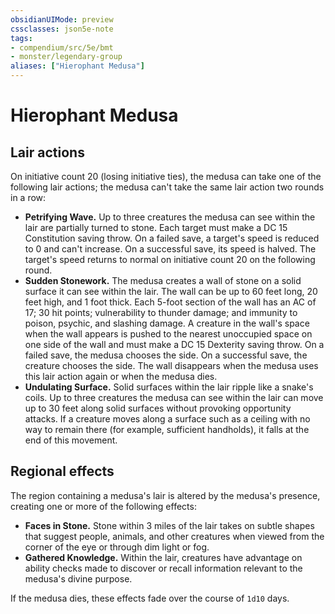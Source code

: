 ```yaml
---
obsidianUIMode: preview
cssclasses: json5e-note
tags:
- compendium/src/5e/bmt
- monster/legendary-group
aliases: ["Hierophant Medusa"]
---
```

# Hierophant Medusa

## Lair actions


On initiative count 20 (losing initiative ties), the medusa can take one of the following lair actions; the medusa can't take the same lair action two rounds in a row:

- **Petrifying Wave.** Up to three creatures the medusa can see within the lair are partially turned to stone. Each target must make a DC 15 Constitution saving throw. On a failed save, a target's speed is reduced to 0 and can't increase. On a successful save, its speed is halved. The target's speed returns to normal on initiative count 20 on the following round.  
- **Sudden Stonework.** The medusa creates a wall of stone on a solid surface it can see within the lair. The wall can be up to 60 feet long, 20 feet high, and 1 foot thick. Each 5-foot section of the wall has an AC of 17; 30 hit points; vulnerability to thunder damage; and immunity to poison, psychic, and slashing damage. A creature in the wall's space when the wall appears is pushed to the nearest unoccupied space on one side of the wall and must make a DC 15 Dexterity saving throw. On a failed save, the medusa chooses the side. On a successful save, the creature chooses the side. The wall disappears when the medusa uses this lair action again or when the medusa dies.  
- **Undulating Surface.** Solid surfaces within the lair ripple like a snake's coils. Up to three creatures the medusa can see within the lair can move up to 30 feet along solid surfaces without provoking opportunity attacks. If a creature moves along a surface such as a ceiling with no way to remain there (for example, sufficient handholds), it falls at the end of this movement.  

## Regional effects


The region containing a medusa's lair is altered by the medusa's presence, creating one or more of the following effects:

- **Faces in Stone.** Stone within 3 miles of the lair takes on subtle shapes that suggest people, animals, and other creatures when viewed from the corner of the eye or through dim light or fog.  
- **Gathered Knowledge.** Within the lair, creatures have advantage on ability checks made to discover or recall information relevant to the medusa's divine purpose.  

If the medusa dies, these effects fade over the course of `1d10` days.